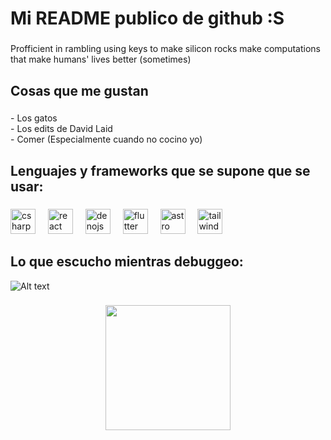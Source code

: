 <h1 align="left">Mi README publico de github :S</h1>

###

<p align="left">Profficient in rambling using keys to make silicon rocks make computations that make humans' lives better (sometimes)</p>

###

<h2 align="left">Cosas que me gustan</h2>

###

<p align="left">- Los gatos<br>- Los edits de David Laid<br>- Comer (Especialmente cuando no cocino yo)</p>

###

<h2 align="left">Lenguajes y frameworks que se supone que se usar:</h2>

###

<div align="left">
  <img src="https://cdn.jsdelivr.net/gh/devicons/devicon/icons/csharp/csharp-original.svg" height="40" alt="csharp logo"  />
  <img width="12" />
  <img src="https://cdn.jsdelivr.net/gh/devicons/devicon/icons/typescript/typescript-original.svg" height="40" alt="react logo"  />
  <img width="12" />
  <img src="https://cdn.jsdelivr.net/gh/devicons/devicon/icons/denojs/denojs-original.svg" height="40" alt="denojs logo"/>
  <img width="12" />
  <img src="https://cdn.jsdelivr.net/gh/devicons/devicon/icons/flutter/flutter-original.svg" height="40" alt="flutter logo"/>
  <img width="12" />
  <img src="https://cdn.jsdelivr.net/gh/devicons/devicon/icons/astro/astro-original.svg" height="40" alt="astro logo"/>
  <img width="12" />
  <img src="https://cdn.jsdelivr.net/gh/devicons/devicon/icons/tailwindcss/tailwindcss-original.svg" height="40" alt="tailwindcss logo"/>
</div>

###

<h2 align="left">Lo que escucho mientras debuggeo:</h2>

![Alt text](https://spotify-recently-played-readme.vercel.app/api?user=aromlorak)

###

<div align="center">
  <img height="200" src="https://i.pinimg.com/originals/4b/f9/ba/4bf9babd0d90435ab57f6e08b6dc8e9f.png"  />
</div>

###
